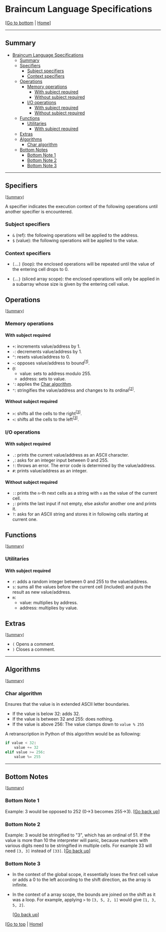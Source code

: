 <!-- markdownlint-disable MD024 MD033 -->

# Braincum Language Specifications

[[Go to bottom](#bottom-notes) | [Home](README.md)]

---

## Summary

- [Braincum Language Specifications](#braincum-language-specifications)
	- [Summary](#summary)
	- [Specifiers](#specifiers)
		- [Subject specifiers](#subject-specifiers)
		- [Context specifiers](#context-specifiers)
	- [Operations](#operations)
		- [Memory operations](#memory-operations)
			- [With subject required](#with-subject-required)
			- [Without subject required](#without-subject-required)
		- [I/O operations](#io-operations)
			- [With subject required](#with-subject-required-1)
			- [Without subject required](#without-subject-required-1)
	- [Functions](#functions)
		- [Utilitaries](#utilitaries)
			- [With subject required](#with-subject-required-2)
	- [Extras](#extras)
	- [Algorithms](#algorithms)
		- [Char algorithm](#char-algorithm)
	- [Bottom Notes](#bottom-notes)
		- [Bottom Note 1](#bottom-note-1)
		- [Bottom Note 2](#bottom-note-2)
		- [Bottom Note 3](#bottom-note-3)

---

## Specifiers

<sub>[[Summary](#summary)]</sub>

A specifier indicates the execution context of the following operations until another specifier is encountered.

### Subject specifiers

- `&` (ref): the following operations will be applied to the address.
- `$` (value): the following operations will be applied to the value.

### Context specifiers

- `[`...`]` (loop): the enclosed operations will be repeated until the value of the entering cell drops to 0.

- `{`...`}` (sliced array scope): the enclosed operations will only be applied in a subarray whose size is given by the entering cell value.

## Operations

<sub>[[Summary](#summary)]</sub>

### Memory operations

#### With subject required

- `+`: increments value/address by 1.
- `-`: decrements value/address by 1.
- `^`: resets value/address to 0.
- `~`: opposes value/address to bound<sup>[[1](#bottom-note-1)]</sup>.
- `@`:
  - value: sets to address modulo 255.
  - address: sets to value.
- `'`: applies the [Char algorithm](#char-algorithm).
- `"`: stringifies the value/address and changes to its ordinal<sup>[[2](#bottom-note-2)]</sup>.

#### Without subject required

- `>`: shifts all the cells to the right<sup>[[3](#bottom-note-3)]</sup>.
- `<`: shifts all the cells to the left<sup>[[3](#bottom-note-3)]</sup>.

### I/O operations

#### With subject required

- `.`: prints the current value/address as an ASCII character.
- `,`: asks for an integer input between 0 and 255.
- `!`: throws an error. The error code is determined by the value/address.
- `#`: prints value/address as an integer.

#### Without subject required

- `:`: prints the `n`-th next cells as a string with `n` as the value of the current cell.
- `;`: prints the last input if not empty, else asksfor another one and prints it.
- `?`: asks for an ASCII string and stores it in following cells starting at current one.

## Functions

<sub>[[Summary](#summary)]</sub>

### Utilitaries

#### With subject required

- `r`: adds a random integer between 0 and 255 to the value/address.
- `s`: sums all the values before the current cell (included) and puts the result as new value/address.
- `m`:
  - value: multiplies by address.
  - address: multiplies by value.

## Extras

<sub>[[Summary](#summary)]</sub>

- `(` Opens a comment.
- `)` Closes a comment.

---

## Algorithms

<sub>[[Summary](#summary)]</sub>

### Char algorithm

Ensures that the value is in extended ASCII letter boundaries.

- If the value is below 32: adds 32.
- If the value is between 32 and 255: does nothing.
- If the value is above 256: The value clamps down to `value % 255`

A retranscription in Python of this algorithm would be as following:

```py
if value < 32:
    value += 32
elif value >= 256:
    value %= 255
```

---

## Bottom Notes

<sub>[[Summary](#summary)]</sub>

### Bottom Note 1

Example: 3 would be opposed to 252 (0->3 becomes 255->3).
[[Go back up](#with-subject-required)]

### Bottom Note 2

Example: 3 would be stringified to "3", which has an ordinal of 51. If the value is more than 10 the interpreter will panic, because numbers with various digits need to be stringified in multiple cells. For example 33 will need `[3, 3]` instead of `[33]`.
[[Go back up](#with-subject-required)]

### Bottom Note 3

- In the context of the global scope, it essentially loses the first cell value or adds a 0 to the left according to the shift direction, as the array is infinite.

- In the context of a array scope, the bounds are joined on the shift as it was a loop. For example, applying `>` to `[3, 5, 2, 1]` would give `[1, 3, 5, 2]`.

  [[Go back up](#without-subject-required)]

[[Go to top](#braincum-language-specifications) | [Home](README.md)]
